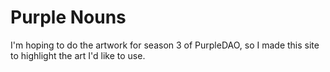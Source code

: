 # Purple Nouns
I'm hoping to do the artwork for season 3 of PurpleDAO, so I made this site to highlight the art I'd like to use.
